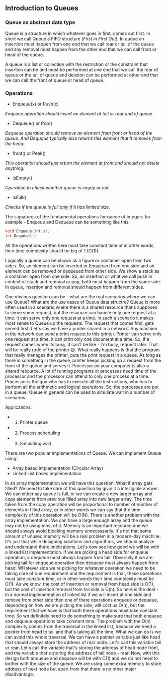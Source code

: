 ## Introduction to Queues

### Queue as abstract data type

Queue is a structure in which whatever goes in first, comes out first. In short we call Queue a FIFO structure (*First In First Out*). In queue an insertion must happen from one end that we call rear or tail of the queue and any removal must happen from the other end that we can call front or head of the queue. 

A queue is a list or collection with the restriction or the constraint that insertion can be and must be performed at one end that we call the rear of queue or the tail of queue and deletion can be performed at other end that we can call the front of queue or head of queue. 

### Operations

- Enqueue(x) or Push(x)

*Enqueue operation should insert an element at tail or rear end of queue.*

- Dequeue() or Pop()

*Dequeue operation should remove an element from front or head of the queue. And Dequque typically also returns this element that it removes from the head.*

- front() or Peek()

*This operation should just return the element at front and should not delete anything.*

- IsEmpty()

*Operation to check whether queue is empty or not.*

- IsFull()

*Checks if the queue is full only if it has limited size.*

The signatures of the fundamental operations for queue of integers for example - Enqueue and Dequeue can be something like this:
```cpp
void Enqueue(int x);
int Dequeue();
```

All the operations written here must take constant time ot in other words, their time complexity should be big of 1 (O(1)).

Logically a queue can be shown as a figure or container open from two sides. So, an element can be inserted or Enqueued from one side and an element can be removed or dequeued from other side. We show a stack as a container open from one side. So, an insertion or what we call push in context of stack and removal or pop, both must happen from the same side. In queue, insertion and removal should happen from different sides. 

One obvious question can be - what are the real scenarios where we can use Queue? What are the use cases of Queue data structre? Queue is more often used in a scenario where there is a shared resource that's supposed to serve some request, but the resource can handle only one request at a time. It can serve only one request at a time. In such a scenario it makes most sense to Queue up the requests. The request that comes first, gets served first. Let's say we have a printer shared in a network. Any machine in the network can send a print request to this printer. Printer can serve only one request at a time, it can print only one document at a time. So, if a request comes when its busy, it can't be like - I'm busy, request later. That will be really rude of the printer :smile:. What really happens is that the program that really manages the printer, puts the print request in a queue. As long as there is something in the queue, printer keeps picking up a request from the front of the queue and serves it. Processor on your computer is also a shared resource. A lot of running programs or processes need time of the processor and the processor can attend to only one process at a time. Processor is the guy who has to execute all the instructions, who has to perform all the arithmetic and logical operations. So, the porcesses are put in a queue. Queue in general can be used to simulate wait in a number of scenarios.

Applications:
- 1) Printer queue
- 2) Process scheduling
- 3) Simulating wait

There are two popular implementations of Queue. We can implement Queue using:
- Array based implementation (Circular Array)
- Linked List based implementation

In an array implementation we will have this question: What if array gets filled? We need to take care of this question by givin it a intelligible answer. We can either say queue is full, or we can create a new larger array and copy elements from previous filled array into new larger array. The time taken from the copy operation will be proportional to number of number of elements in filled array, or in other words we can say that the time complexity of this operation will be O(N). There is another problem with the array implementation. We can have a large enough array and the queue may not be using most of it. Memory is an important resource and we should always avoid blocking memory unnecessarily. It's not that some amount of unused memory will be a real problem in a modern-day machine. It's just that while designing solutions and algorithms, we should analyze and understand there implications. Let's now see how good we will be with a linked list implementation. If we are picking a head side for enqueue operation, a dequeue must always happen from tail. Obversely if we are picking tail for enqueue operation then dequeue must always happen from head. WHatever side we're picking for whatever operation we need to be taking care of one requirement and the requirement is that, these operations must take *constant* time, or in other words their time complexity must be O(1). As we know, the cost of insertion or removal from head side is O(1), but the cost of insertion removal from tail side is O(n). So here is the deal - in a normal implementation of linked list if we will insert at one side and remove from other side then one of there operations enqueue or dequeue, depending on how we are picking the side, will cost us O(n), but the requirement that we have is that both these operations must take constant time. So we definitely need to do something to make sure that both enqueue and dequeue operations take constant time. The problem with the O(n) complexity comes from the traversal in the linked list, because we need a pointer from head to tail and that's taking all the time. What we can do is we can avoid this whole traversal. We can have a pointer variable just like head that should always store the address of rear node. Let's call this variable tail or rear. Let's call the variable that's storing the address of head node front, and the variable that's storing the address of tail node - rear. Now, with this design both enqueue and dequeue will be with O(1) and we do not need to bother with the size of the queue. We are using some extra memory to store address of next node but apart from that there is no other major disadvantage.




